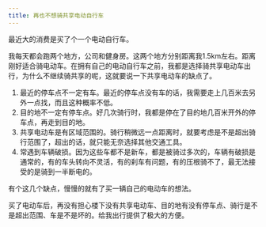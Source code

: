 ```yaml
---
title: 再也不想骑共享电动自行车
---
```


最近大的消费是买了个一个电动自行车。

我每天都会跑两个地方，公司和健身房。这两个地方分别距离我1.5km左右。距离刚好适合骑电动车。在拥有自己的电动自行车之前，我都是选择骑共享电动车出行，为什么不继续骑共享的呢，这就要说一下共享电动车的缺点了。
1. 最近的停车点不一定有车。最近的停车点没有车的话，我需要走上几百米去另外一点找，而且这种概率不低。
2. 目的地不一定有停车点。好几次骑行时，我都是停在了目的地几百米开外的停车点，再走到目的地。
3. 共享电动车是有区域范围的。骑行稍微远一点距离时，就要考虑是不是超出骑行范围了，超出的话，就只能无奈选择其他交通工具。
4. 常遇到车辆破损。因为这些车都不是新车，都是被骑过多次的，车辆有破损是通常的，有的车头转向不灵活，有的刹车有问题，有的压根骑不了，最无法接受的是骑到一半断电的。

有个这几个缺点，慢慢的就有了买一辆自己的电动车的想法。

买了电动车后，再没有担心楼下没有共享电动车、目的地有没有停车点、骑行是不是超出范围、车是不是坏的。给我出行提供了极大的方便。